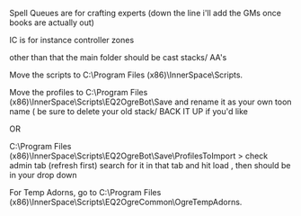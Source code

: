 Spell Queues are for crafting experts (down the line i'll add the GMs once books are actually out)

IC is for instance controller zones


other than that the main folder should be cast stacks/ AA's


Move the scripts to C:\Program Files (x86)\InnerSpace\Scripts.

Move the profiles to C:\Program Files (x86)\InnerSpace\Scripts\EQ2OgreBot\Save and rename it as your own toon name ( be sure to delete your old stack/ BACK IT UP if you'd like

OR

C:\Program Files (x86)\InnerSpace\Scripts\EQ2OgreBot\Save\ProfilesToImport   > check admin tab (refresh first) search for it in that tab and hit load , then should be in your drop down

For Temp Adorns, go to C:\Program Files (x86)\InnerSpace\Scripts\EQ2OgreCommon\OgreTempAdorns.
